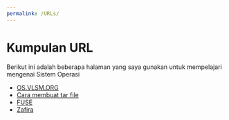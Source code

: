 ```yaml
---
permalink: /URLs/
---
```


# Kumpulan URL

Berikut ini adalah beberapa halaman yang saya gunakan untuk mempelajari mengenai Sistem Operasi

* [OS.VLSM.ORG](https://os.vlsm.org/)
* [Cara membuat tar file](https://rahmatm.samik-ibrahim.vlsm.org/2020/06/tar-tape-archive-for-dummies-morons-and.html)
* [FUSE](https://www.cs.nmsu.edu/~pfeiffer/fuse-tutorial/html/index.html)
* [Zafira](../)
